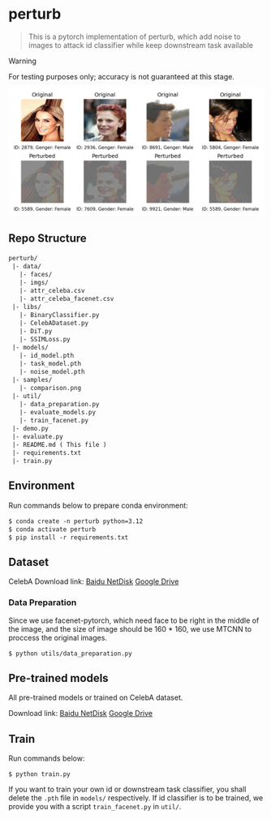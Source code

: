 # perturb

> This is a pytorch implementation of perturb, which add noise to images to attack id classifier while keep downstream task available

> [!WARNING]  
> For testing purposes only; accuracy is not guaranteed at this stage. 

![comparison](samples/comparison.png)

## Repo Structure

```
perturb/
 |- data/
   |- faces/
   |- imgs/
   |- attr_celeba.csv
   |- attr_celeba_facenet.csv
 |- libs/
   |- BinaryClassifier.py
   |- CelebADataset.py
   |- DiT.py
   |- SSIMLoss.py
 |- models/
   |- id_model.pth
   |- task_model.pth
   |- noise_model.pth
 |- samples/
   |- comparison.png
 |- util/
   |- data_preparation.py
   |- evaluate_models.py
   |- train_facenet.py
 |- demo.py
 |- evaluate.py
 |- README.md ( This file )
 |- requirements.txt
 |- train.py
```

## Environment

Run commands below to prepare conda environment:

```shell
$ conda create -n perturb python=3.12
$ conda activate perturb
$ pip install -r requirements.txt
```

## Dataset

CelebA Download link: [Baidu NetDisk](https://pan.baidu.com/s/1rCKjFZhh5IzwZnfdUFl7lA?pwd=w37x) [Google Drive](https://drive.google.com/file/d/1Tn_w3Kg2yMMZnfJ_khp0PR9WbGdF_i6O/view?usp=share_link)

### Data Preparation

Since we use facenet-pytorch, which need face to be right in the middle of the image, and the size of image should be 160 * 160, we use MTCNN to proccess the original images.

```shell
$ python utils/data_preparation.py 
```

## Pre-trained models

All pre-trained models or trained on CelebA dataset.

Download link: [Baidu NetDisk](https://pan.baidu.com/s/1FnhqS5mhIBoGSYjzr4hqvg?pwd=134b) [Google Drive](https://drive.google.com/drive/folders/1Ygomk9mUZmaEDaA_NPkLy_QqMQu08W-3?usp=share_link)

## Train

Run commands below:

```shell
$ python train.py
```

If you want to train your own id or downstream task classifier, you shall delete the `.pth` file in `models/` respectively. If id classifier is to be trained, we provide you with a script `train_facenet.py` in `util/`.